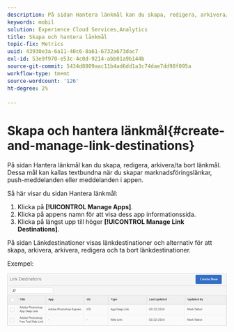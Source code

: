 ```yaml
---
description: På sidan Hantera länkmål kan du skapa, redigera, arkivera/ta bort länkmål. Dessa mål kan kallas textbundna när du skapar marknadsföringslänkar, push-meddelanden eller meddelanden i appen.
keywords: mobil
solution: Experience Cloud Services,Analytics
title: Skapa och hantera länkmål
topic-fix: Metrics
uuid: 43930e3a-6a11-40c6-8a61-6732a673dac7
exl-id: 53e9f970-e53c-4c0d-9214-abb01a9b144b
source-git-commit: 5434d8809aac11b4ad6dd1a3c74dae7dd98f095a
workflow-type: tm+mt
source-wordcount: '126'
ht-degree: 2%

---
```


# Skapa och hantera länkmål{#create-and-manage-link-destinations}

På sidan Hantera länkmål kan du skapa, redigera, arkivera/ta bort länkmål. Dessa mål kan kallas textbundna när du skapar marknadsföringslänkar, push-meddelanden eller meddelanden i appen.

Så här visar du sidan Hantera länkmål:

1. Klicka på **[!UICONTROL Manage Apps]**.
1. Klicka på appens namn för att visa dess app informationssida.
1. Klicka på längst upp till höger **[!UICONTROL Manage Link Destinations]**.

På sidan Länkdestinationer visas länkdestinationer och alternativ för att skapa, arkivera, arkivera, redigera och ta bort länkdestinationer.

Exempel:

![](assets/link_destinations_list.png)

